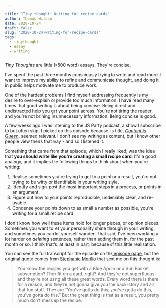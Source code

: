 ```yaml
---

title: "Tiny thought: Writing for recipe cards"
author: Thomas Wilson
date: 2020-10-24
draft: false
slug: "2020-10-24-writing-for-recipe-cards"
tags:
  - tinythought
  - essay
  - writing
---
```


_Tiny Thoughts_ are little (<500 word) essays. They're concise.

I've spent the past three months consciously trying to write and read more. I want to improve my ability to refine and communicate thought, and doing it in public helps motivate me to produce work.

One of the hardest problems I find myself addressing frequently is my desire to over-explain or provide too much information. I have read many times that good writing is about being concise. Being direct and undistracted help you get your point across. You're not tiring the reader, and you're not brining in unnecessary information. Being concise is good.

A few weeks ago I was listening to the JS Party podcast, a show I subscribe to but often skip. I picked up this episode because its title, _[Content is Queen](https://changelog.com/jsparty/141)_, seemed relevant. I don't see my writing as content, but I know other people view theirs that way - and so I listened it.

Something that came from that episode, which I really liked, was the idea that **you should write like you're creating a small recipe card**. It's a good analogy, and it implies the following things to think about when you're writing:

1. Realise sometimes you're trying to get to a point or a result, you're not trying to be witty or identifiable in your writing style.
2. Identify and sign-post the most important steps in a process, or points in an argument.
3. Figure out how to your points reproducible, undeniably clear, and re-usable.
4. Condense your points down to as small a number as possible, you're writing for a small recipe card.

I don't know how well these items hold for longer pieces, or opinion pieces. Sometimes you want to let your personality shine through in your writing, and sometimes you can let yourself wander. That said, I've been working a lot harder on _deleting_ sentences, rather than adding them in, for the past month or so. I think that's, at least in part, because of this little realisation.

You can see the full transcript for the episode on the[ episode page](https://changelog.com/jsparty/141), but the original quote comes from [Stephanie Morillo](https://www.stephaniemorillo.co/) that sent me on this thought is:

> You know the recipes you get with a Blue Apron or a Sun Basket subscription? They fit on a card, right? And they’re not superfluous and they’re not using all these great words. Every word there is there for a reason, and they’re not gonna give you the back-story and all that fun stuff. They are “You've gotta do this, you've gotta do this, you've gotta do this.” But the great thing is that as a result, you pretty much don’t mess up the recipe.
